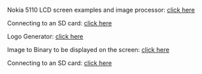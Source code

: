 Nokia 5110 LCD screen examples and image processor:
[click here](https://github.com/Guitarman9119/Raspberry-Pi-Pico-/tree/main/nokia5110)

Connecting to an SD card:
[click here](https://www.instructables.com/Raspberry-Pi-Pico-Micro-SD-Card-Interface/)

Logo Generator:
[click here](https://fontmeme.com/nokia-font/)

Image to Binary to be displayed on the screen:
[click here](http://javl.github.io/image2cpp/)

Connecting to an SD card:
[click here]()
